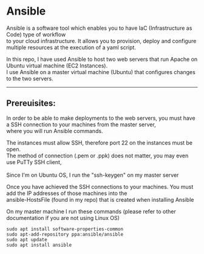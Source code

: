 # Ansible

Ansible is a software tool which enables you to have IaC (Infrastructure as Code) type of workflow <br/>to your cloud infrastructure. It allows you to provision, deploy and configure multiple resources at the execution of a yaml script.

In this repo, I have used Ansible to host two web servers that run Apache on Ubuntu virtual machine (EC2 Instances).<br/> I use Ansible on a master virtual machine (Ubuntu) that configures changes to the two servers.

<hr/>

<h2>Prereuisites:</h2>

In order to be able to make deployments to the web servers, you must have a SSH connection to your machines from the master server,<br/> where you will run Ansible commands.

The instances must allow SSH, therefore port 22 on the instances must be open.<br/> The method of connection (.pem or .ppk) does not matter, you may even use PuTTy SSH client,<br/>   
Since I'm on Ubuntu OS, I run the "ssh-keygen" on my master server

Once you have achieved the SSH connections to your machines. You must add the IP addresses of those machines into the<br/> ansible-HostsFile (found in my repo) that is created when installing Ansible 

On my master machine I run these commands (please refer to other documentation if you are not using Linux OS)
```
sudo apt install software-properties-common
sudo apt-add-repository ppa:ansible/ansible
sudo apt update
sudo apt install ansible
```
